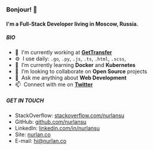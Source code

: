 ### Bonjour! 👋

#### I'm a Full-Stack Developer living in Moscow, Russia.

##### BIO

- :office: &nbsp;I'm currently working at **[GetTransfer]**
- :gear: &nbsp;I use daily: `.go`, `.py`, `.js`, `.ts`, `.html`, `.scss`,
- :seedling: &nbsp;I’m currently learning **Docker** and **Kubernetes**
- :dancers: &nbsp;I’m looking to collaborate on **Open Source** projects
- :speech_balloon: &nbsp;Ask me anything about **Web Development**
- :mailbox: &nbsp;Connect with me on **[Twitter]**

##### GET IN TOUCH

- StackOverflow: [stackoverflow.com/nurlansu]
- GitHub: [github.com/nurlansu]
- LinkedIn: [linkedin.com/in/nurlansu]
- Site: [nurlan.co]
- E-mail: hi@nurlan.co



[GetTransfer]: https://gettransfer.com/ "GetTransfer.com"
[Twitter]: https://www.twitter.com/nurlansu "Twitter"
[github.com/nurlansu]: https://github.com/nurlansu/ "GitHub"
[linkedin.com/in/nurlansu]: https://linkedin.com/in/nurlansu "LinkedIn"
[stackoverflow.com/nurlansu]: https://stackoverflow.com/users/8266641/ "StackOverflow"
[nurlan.co]: https://nurlan.co/ "Personal Site"
